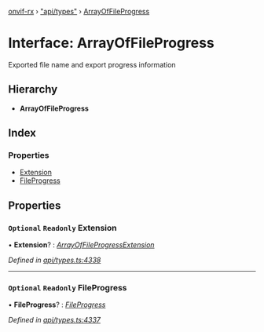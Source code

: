 [onvif-rx](../README.md) › ["api/types"](../modules/_api_types_.md) › [ArrayOfFileProgress](_api_types_.arrayoffileprogress.md)

# Interface: ArrayOfFileProgress

Exported file name and export progress information

## Hierarchy

* **ArrayOfFileProgress**

## Index

### Properties

* [Extension](_api_types_.arrayoffileprogress.md#optional-readonly-extension)
* [FileProgress](_api_types_.arrayoffileprogress.md#optional-readonly-fileprogress)

## Properties

### `Optional` `Readonly` Extension

• **Extension**? : *[ArrayOfFileProgressExtension](_api_types_.arrayoffileprogressextension.md)*

*Defined in [api/types.ts:4338](https://github.com/patrickmichalina/onvif-rx/blob/3e9b152/src/api/types.ts#L4338)*

___

### `Optional` `Readonly` FileProgress

• **FileProgress**? : *[FileProgress](_api_types_.arrayoffileprogress.md#optional-readonly-fileprogress)*

*Defined in [api/types.ts:4337](https://github.com/patrickmichalina/onvif-rx/blob/3e9b152/src/api/types.ts#L4337)*
